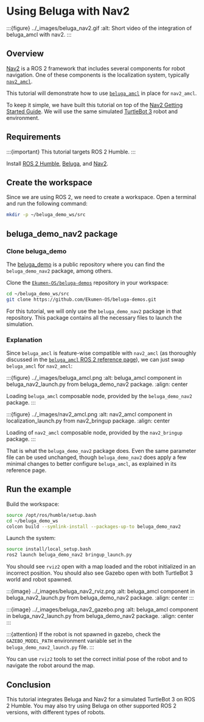 # Using Beluga with Nav2

:::{figure} ../_images/beluga_nav2.gif
:alt: Short video of the integration of beluga_amcl with nav2.
:::

## Overview

[Nav2](https://docs.nav2.org/index.html) is a ROS 2 framework that includes several components for robot navigation. One of these components is the localization system, typically [`nav2_amcl`](https://github.com/ros-navigation/navigation2/tree/humble/nav2_amcl).

This tutorial will demonstrate how to use [`beluga_amcl`](../packages/beluga_amcl/docs/index.md) in place for `nav2_amcl`.

To keep it simple, we have built this tutorial on top of the [Nav2 Getting Started Guide](https://docs.nav2.org/getting_started/index.html#). We will use the same simulated [TurtleBot 3](https://emanual.robotis.com/docs/en/platform/turtlebot3/quick-start/) robot and environment.

## Requirements

:::{important}
This tutorial targets ROS 2 Humble.
:::

Install [ROS 2 Humble](https://docs.ros.org/en/humble/Installation/Ubuntu-Install-Debians.html), [Beluga](../getting-started/installation.md), and [Nav2](https://docs.nav2.org/getting_started/index.html#installation).

## Create the workspace

Since we are using ROS 2, we need to create a workspace. Open a terminal and run the following command:

```bash
mkdir -p ~/beluga_demo_ws/src
```

## beluga_demo_nav2 package

### Clone beluga_demo

The [beluga_demo](https://github.com/Ekumen-OS/beluga-demos) is a public repository where you can find the `beluga_demo_nav2` package, among others.

Clone the [`Ekumen-OS/beluga-demos`](https://github.com/Ekumen-OS/beluga-demos) repository in your workspace:

```bash
cd ~/beluga_demo_ws/src
git clone https://github.com/Ekumen-OS/beluga-demos.git
```

For this tutorial, we will only use the `beluga_demo_nav2` package in that repository. This package contains all the necessary files to launch the simulation.

### Explanation

Since `beluga_amcl` is feature-wise compatible with `nav2_amcl` (as thoroughly discussed in the [`beluga_amcl` ROS 2 reference page](../packages/beluga_amcl/docs/ros2-reference.md)), we can just swap `beluga_amcl` for `nav2_amcl`:

:::{figure} ../_images/beluga_amcl.png
:alt: beluga_amcl component in beluga_nav2_launch.py from beluga_demo_nav2 package.
:align: center

Loading `beluga_amcl` composable node, provided by the `beluga_demo_nav2` package.
:::

:::{figure} ../_images/nav2_amcl.png
:alt: nav2_amcl component in localization_launch.py from nav2_bringup package.
:align: center

Loading of `nav2_amcl` composable node, provided by the `nav2_bringup` package.
:::

That is what the `beluga_demo_nav2` package does. Even the same parameter file can be used unchanged, though `beluga_demo_nav2` does apply a few minimal changes to better configure `beluga_amcl`, as explained in its reference page.

## Run the example

Build the workspace:

```bash
source /opt/ros/humble/setup.bash
cd ~/beluga_demo_ws
colcon build --symlink-install --packages-up-to beluga_demo_nav2
```

Launch the system:

```bash
source install/local_setup.bash
ros2 launch beluga_demo_nav2 bringup_launch.py
```

You should see `rviz2` open with a map loaded and the robot initialized in an incorrect position. You should also see Gazebo open with both TurtleBot 3 world and robot spawned.

:::{image} ../_images/beluga_nav2_rviz.png
:alt: beluga_amcl component in beluga_nav2_launch.py from beluga_demo_nav2 package.
:align: center
:::

:::{image} ../_images/beluga_nav2_gazebo.png
:alt: beluga_amcl component in beluga_nav2_launch.py from beluga_demo_nav2 package.
:align: center
:::

:::{attention}
If the robot is not spawned in gazebo, check the `GAZEBO_MODEL_PATH` environment variable set in the `beluga_demo_nav2_launch.py` file.
:::

You can use `rviz2` tools to set the correct initial pose of the robot and to navigate the robot around the map.

## Conclusion

This tutorial integrates Beluga and Nav2 for a simulated TurtleBot 3 on ROS 2 Humble. You may also try using Beluga on other supported ROS 2 versions, with different types of robots.
